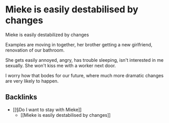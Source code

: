 # Mieke is easily destabilised by changes
Mieke is easily destabilized by changes

Examples are moving in together, her brother getting a new girlfriend, renovation of our bathroom.

She gets easily annoyed, angry, has trouble sleeping, isn't interested in me sexually. She won't kiss me with a worker next door.

I worry how that bodes for our future, where much more dramatic changes are very likely to happen.

## Backlinks
* [[§Do I want to stay with Mieke]]
	* [[Mieke is easily destabilised by changes]]

<!-- #Life -->

<!-- {BearID:7926DCB3-5323-40D0-A576-FB2E94D5464A-15756-0000130411AC376A} -->
